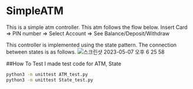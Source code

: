 # SimpleATM

This is a simple atm controller.
This atm follows the flow below.
Insert Card => PIN number => Select Account => See Balance/Deposit/Withdraw

This controller is implemented using the state pattern.
The connection between states is as follows.
![스크린샷 2023-05-07 오후 6 25 58](https://user-images.githubusercontent.com/13118617/236669180-d993b2a0-3f66-474b-817c-1111371f16c2.png)


##How To Test
I made test code for ATM, State
```bash
python3 -m unittest ATM_test.py
python3 -m unittest State_test.py
```
